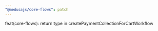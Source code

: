 ```yaml
---
"@medusajs/core-flows": patch
---
```


feat(core-flows): return type in createPaymentCollectionForCartWorkflow
